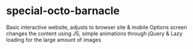 # special-octo-barnacle
Basic interactive website, adjusts to browser site &amp; mobile
Options screen changes the content using JS, simple animations through jQuery & Lazy loading for the large amount of images
